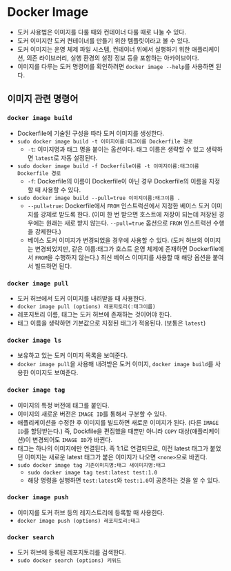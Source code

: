 # Docker Image

- 도커 사용법은 이미지를 다룰 때와 컨테이너 다룰 때로 나눌 수 있다.
- 도커 이미지란 도커 컨테이너를 만들기 위한 템플릿이라고 볼 수 있다.
- 도커 이미지는 운영 체제 파일 시스템, 컨테이너 위에서 실행하기 위한 애플리케이션, 의존 라이브러리, 실행 환경의 설정 정보 등을 포함하는 아카이브이다.
- 이미지를 다루는 도커 명령어를 확인하려면 `docker image --help`를 사용하면 된다.

## 이미지 관련 명령어

### `docker image build`
- Dockerfile에 기술된 구성을 따라 도커 이미지를 생성한다.
- `sudo docker image build -t 이미지이름:태그이름 Dockerfile 경로`
    - `-t`: 이미지명과 태그 명을 붙이는 옵션이다. 태그 이름은 생략할 수 있고 생략하면 `latest`로 자동 설정된다.
- `sudo docker image build -f Dockerfile이름 -t 이미지이름:태그이름 Dockerfile 경로`
    - `-f`: Dockerfile의 이름이 Dockerfile이 아닌 경우 Dockerfile의 이름을 지정할 때 사용할 수 있다.
- `sudo docker image build --pull=true 이미지이름:태그이름 .`
    - `--pull=true`: Dockerfile에서 `FROM` 인스트럭션에서 지정한 베이스 도커 이미지를 강제로 받도록 한다. (이미 한 번 받으면 호스트에 저장이 되는데 저장된 경우에는 원래는 새로 받지 않는다. `--pull=true` 옵션으로 `FROM` 인스트럭션 수행을 강제한다.)
    - 베이스 도커 이미지가 변경되었을 경우에 사용할 수 있다. (도커 허브의 이미지는 변경되었지만, 같은 이름:태그가 호스트 운영 체제에 존재하면 Dockerfile에서 `FROM`을 수행하지 않는다.) 최신 베이스 이미지를 사용할 때 해당 옵션을 붙여서 빌드하면 된다.

### `docker image pull`
- 도커 허브에서 도커 이미지를 내려받을 때 사용한다.
- `docker image pull (options) 레포지토리(:태그이름)`
- 레포지토리 이름, 태그는 도커 허브에 존재하는 것이어야 한다.
- 태그 이름을 생략하면 기본값으로 지정된 태그가 적용된다. (보통은 `latest`)

### `docker image ls`
- 보유하고 있는 도커 이미지 목록을 보여준다.
- `docker image pull`을 사용해 내려받은 도커 이미지, `docker image build`를 사용한 이미지도 보여준다.

### `docker image tag`
- 이미지의 특정 버전에 태그를 붙인다.
- 이미지의 새로운 버전은 `IMAGE ID`를 통해서 구분할 수 있다.
- 애플리케이션을 수정한 후 이미지를 빌드하면 새로운 이미지가 된다. (다른 `IMAGE ID`를 할당받는다.) 즉, Dockfile을 편집했을 때뿐만 아니라 `COPY` 대상(애플리케이션)이 변경되어도 `IMAGE ID`가 바뀐다.
- 태그는 하나의 이미지에만 연결된다. 즉 1:1로 연결되므로, 이전 latest 태그가 붙었던 이미지는 새로운 latest 태그가 붙은 이미지가 나오면 `<none>`으로 바뀐다.
- `sudo docker image tag 기존이미지명:태그 새이미지명:태그`
    - `sudo docker image tag test:latest test:1.0`
    - 해당 명령을 실행하면 `test:latest`와 `test:1.0`이 공존하는 것을 알 수 있다.

### `docker image push`
- 이미지를 도커 허브 등의 레지스트리에 등록할 때 사용한다.
- `docker image push (options) 레포지토리:태그` 

### `docker search`
- 도커 허브에 등록된 레포지토리를 검색한다.
- `sudo docker search (options) 키워드`